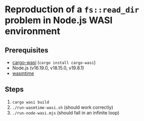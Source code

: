 # Reproduction of a `fs::read_dir` problem in Node.js WASI environment

## Prerequisites

- [cargo-wasi](https://github.com/bytecodealliance/cargo-wasi) (`cargo install cargo-wasi`)
- Node.js (v16.19.0, v18.15.0, v19.8.1)
- [wasmtime](https://wasmtime.dev/)

## Steps

1. `cargo wasi build`
2. `./run-wasmtime-wasi.sh` (should work correctly)
3. `./run-node-wasi.mjs` (should fall in an infinite loop)
